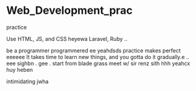 # Web_Development_prac
practice

Use HTML, JS, and CSS
 heyewa
Laravel, Ruby ..

be a programmer programmered ee
 yeahdsds
practice makes perfect
eeeeee
It takes time to learn new things, and you gotta do it gradually.e
..
 eee 
sighbn
. gee . start from blade grass meet w/ sir renz
sith
hhh
yeahcx
huy
heben

intimidating
jwha
